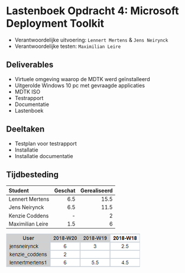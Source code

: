 # Lastenboek Opdracht 4: Microsoft Deployment Toolkit

* Verantwoordelijke uitvoering: `Lennert Mertens` & `Jens Neirynck`
* Verantwoordelijke testen: `Maximilian Leire`

## Deliverables
* Virtuele omgeving waarop de MDTK werd geïnstalleerd
* Uitgerolde Windows 10 pc met gevraagde applicaties
* MDTK ISO
* Testrapport
* Documentatie
* Lastenboek

## Deeltaken
* Testplan voor testrapport
* Installatie
* Installatie documentatie

## Tijdbesteding

| Student          | Geschat | Gerealiseerd |
| :---             |    ---: |         ---: |
| Lennert Mertens  |    6.5  |        15.5  |
| Jens Neirynck    |     6.5    |        11.5    |
| Kenzie Coddens   |     -  |        2     |
| Maximilian Leire |     1.5    |       6       |
<img src="foto/spentmdt.png">

